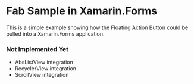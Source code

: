 # Fab Sample in Xamarin.Forms

This is a simple example showing how the Floating Action Button could be pulled into a Xamarin.Forms application.

### Not Implemented Yet

- AbsListView integration
- RecyclerView integration
- ScrollView integration